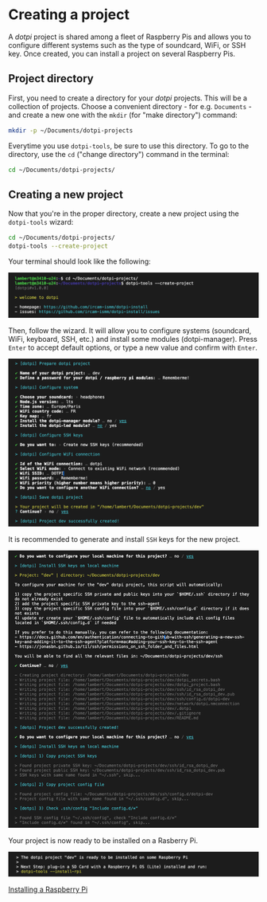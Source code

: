 # Creating a project

A _dotpi_ project is shared among a fleet of Raspberry Pis and allows you to configure different systems such as the type of soundcard, WiFi, or SSH key. Once created, you can install a project on several Raspberry Pis.

## Project directory

First, you need to create a directory for your _dotpi_ projects. This will be a collection of projects. Choose a convenient directory - for e.g. `Documents` - and create a new one with the `mkdir` (for "make directory") command:

```sh
mkdir -p ~/Documents/dotpi-projects
```

Everytime you use `dotpi-tools`, be sure to use this directory. To go to the directory, use the `cd` ("change directory") command in the terminal:

```sh
cd ~/Documents/dotpi-projects/
```

## Creating a new project

Now that you're in the proper directory, create a new project using the `dotpi-tools` wizard:

```sh
cd ~/Documents/dotpi-projects/
dotpi-tools --create-project
```

Your terminal should look like the following:

![create-project](./assets/creating-a-project/dotpi-tools-create-project.png)

Then, follow the wizard. It will allow you to configure systems (soundcard, WiFi, keyboard, SSH, etc.) and install some modules (dotpi-manager). Press `Enter` to accept default options, or type a new value and confirm with `Enter`.

![create-project-options](./assets/creating-a-project/dotpi-tools-create-project-options.png)

It is recommended to generate and install `SSH` keys for the new project.

![create-project-ssh-keys](./assets/creating-a-project/dotpi-tools-create-project-ssh-keys.png)

Your project is now ready to be installed on a Rasberry Pi.

![create-project-ready](./assets/creating-a-project/dotpi-tools-create-project-ready.png)

<a class="action" href="./installing-a-raspberry-pi.html">Installing a Raspberry Pi</a>
